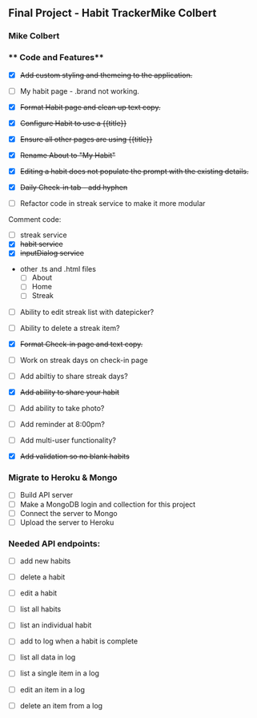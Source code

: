 ## Final Project - Habit TrackerMike Colbert
### Mike Colbert


### ** Code and Features**
- [x] ~~Add custom styling and themeing to the application.~~
- [ ] My habit page - .brand not working.
- [x] ~~Format Habit page and clean up text copy.~~
- [x] ~~Configure Habit to use a {{title}}~~
- [x] ~~Ensure all other pages are using {{title}}~~
- [x] ~~Rename About to "My Habit"~~
- [x] ~~Editing a habit does not populate the prompt with the existing details.~~
- [x] ~~Daily Check-in tab - add hyphen~~

- [ ] Refactor code in streak service to make it more modular

Comment code:
- [ ] streak service
- [x] ~~habit service~~
- [x] ~~inputDialog service~~
 - other .ts and .html files
   - [ ] About
   - [ ] Home
   - [ ] Streak

- [ ] Ability to edit streak list with datepicker?
- [ ] Ability to delete a streak item?
- [x] ~~Format Check-in page and text copy.~~
- [ ] Work on streak days on check-in page

- [ ] Add abiltiy to share streak days?
- [x] ~~Add ability to share your habit~~
- [ ] Add ability to take photo?
- [ ] Add reminder at 8:00pm?
- [ ] Add multi-user functionality? 
- [x] ~~Add validation so no blank habits~~

### **Migrate to Heroku & Mongo**
- [ ] Build API server
- [ ] Make a MongoDB login and collection for this project
- [ ] Connect the server to Mongo
- [ ] Upload the server to Heroku

### **Needed API endpoints:**

- [ ] add new habits
- [ ] delete a habit
- [ ] edit a habit
- [ ] list all habits
- [ ] list an individual habit

- [ ] add to log when a habit is complete
- [ ] list all data in log
- [ ] list a single item in a log
- [ ] edit an item in a log
- [ ] delete an item from a log
